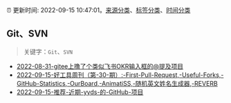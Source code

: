 :alarm_clock: 更新时间: 2022-09-15 10:47:01。[来源分类](../README.md)、[标签分类](../TAGS.md)、[时间分类](../TIMELINE.md)

## Git、SVN


> 关键字：`Git`、`SVN`



- [2022-08-31-gitee上撸了个类似飞书OKR输入框的@提及项目](https://www.zhangxinxu.com/wordpress/2022/08/gitee-feishu-okr-at-mention/) 
- [2022-09-15-好工具周刊（第-30-期）:-First-Pull-Request,-Useful-Forks,-GitHub-Statistics,-OurBoard,-AnimatiSS,-随机英文姓名生成器,-REVERB](https://www.v2ex.com/t/880322) 
- [2022-09-15-推荐-近期-yyds-的-GitHub-项目](https://toutiao.io/k/i1qkq4o) 